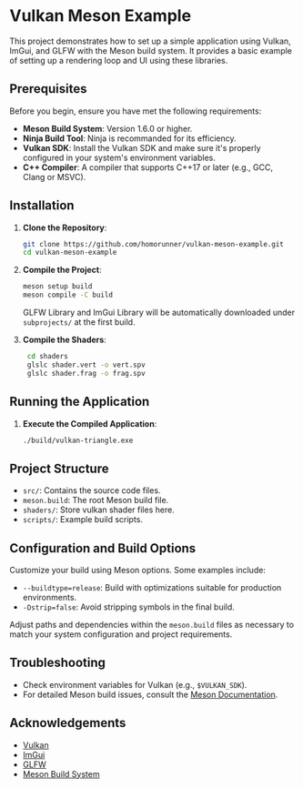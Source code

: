 # Vulkan Meson Example

This project demonstrates how to set up a simple application using Vulkan, ImGui, and GLFW with the Meson build system. It provides a basic example of setting up a rendering loop and UI using these libraries.

## Prerequisites

Before you begin, ensure you have met the following requirements:

- **Meson Build System**: Version 1.6.0 or higher.
- **Ninja Build Tool**: Ninja is recommanded for its efficiency. 
- **Vulkan SDK**: Install the Vulkan SDK and make sure it's properly configured in your system's environment variables.
- **C++ Compiler**: A compiler that supports C++17 or later (e.g., GCC, Clang or MSVC).

## Installation

1. **Clone the Repository**:
    ```sh
    git clone https://github.com/homorunner/vulkan-meson-example.git
    cd vulkan-meson-example
    ```

2. **Compile the Project**:
    ```sh
    meson setup build
    meson compile -C build
    ```

    GLFW Library and ImGui Library will be automatically downloaded under `subprojects/` at the first build.

3. **Compile the Shaders**:
   ```sh
    cd shaders
    glslc shader.vert -o vert.spv
    glslc shader.frag -o frag.spv
   ```

## Running the Application

1. **Execute the Compiled Application**:
    ```sh
    ./build/vulkan-triangle.exe
    ```

## Project Structure

- `src/`: Contains the source code files.
- `meson.build`: The root Meson build file.
- `shaders/`: Store vulkan shader files here.
- `scripts/`: Example build scripts.

## Configuration and Build Options

Customize your build using Meson options. Some examples include:

- `--buildtype=release`: Build with optimizations suitable for production environments.
- `-Dstrip=false`: Avoid stripping symbols in the final build.

Adjust paths and dependencies within the `meson.build` files as necessary to match your system configuration and project requirements.

## Troubleshooting

- Check environment variables for Vulkan (e.g., `$VULKAN_SDK`).
- For detailed Meson build issues, consult the [Meson Documentation](https://mesonbuild.com/).

## Acknowledgements

- [Vulkan](https://www.vulkan.org/)
- [ImGui](https://github.com/ocornut/imgui)
- [GLFW](https://www.glfw.org/)
- [Meson Build System](https://mesonbuild.com/)
